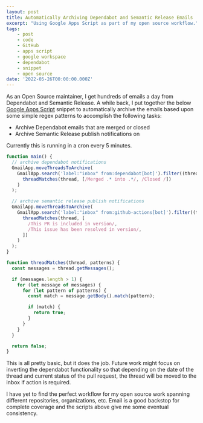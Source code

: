 ```yaml
---
layout: post
title: Automatically Archiving Dependabot and Semantic Release Emails
excerpt: "Using Google Apps Script as part of my open source workflow."
tags:
    - post
    - code
    - GitHub
    - apps script
    - google workspace
    - dependabot
    - snippet
    - open source
date: '2022-05-26T00:00:00.000Z'
---
```


As an Open Source maintainer, I get hundreds of emails a day from Dependabot and Semantic Release. A while back, I put together the below [Google Apps Script](https://developers.google.com/apps-script) snippet to automatically archive the emails based upon some simple regex patterns to accomplish the following tasks:

* Archive Dependabot emails that are merged or closed
* Archive Semantic Release publish notifications on

Currently this is running in a cron every 5 minutes.

```js
function main() {
  // archive dependabot notifications
  GmailApp.moveThreadsToArchive(
    GmailApp.search('label:"inbox" from:dependabot[bot]').filter((thread) =>
      threadMatches(thread, [/Merged .* into .*/, /Closed /])
    )
  );

  // archive semantic release publish notifications
  GmailApp.moveThreadsToArchive(
    GmailApp.search('label:"inbox" from:github-actions[bot]').filter((thread) =>
      threadMatches(thread, [
        /This PR is included in version/,
        /This issue has been resolved in version/,
      ])
    )
  );
}

function threadMatches(thread, patterns) {
  const messages = thread.getMessages();

  if (messages.length > 1) {
    for (let message of messages) {
      for (let pattern of patterns) {
        const match = message.getBody().match(pattern);

        if (match) {
          return true;
        }
      }
    }
  }

  return false;
}
```

This is all pretty basic, but it does the job. Future work might focus on inverting the dependabot functionality so that depending on the date of the thread and current status of the pull request, the thread will be moved to the inbox if action is required.

I have yet to find the perfect workflow for my open source work spanning different repositories, organizations, etc. Email is a good backstop for complete coverage and the scripts above give me some eventual consistency.
